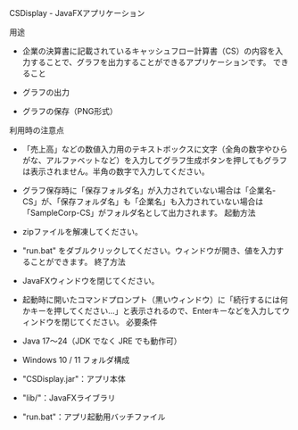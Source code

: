 CSDisplay - JavaFXアプリケーション

用途

- 企業の決算書に記載されているキャッシュフロー計算書（CS）の内容を入力することで、グラフを出力することができるアプリケーションです。
できること

- グラフの出力
- グラフの保存（PNG形式）

利用時の注意点

- 「売上高」などの数値入力用のテキストボックスに文字（全角の数字やひらがな、アルファベットなど）を入力してグラフ生成ボタンを押してもグラフは表示されません。半角の数字で入力してください。
- グラフ保存時に「保存フォルダ名」が入力されていない場合は「企業名-CS」が、「保存フォルダ名」も「企業名」も入力されていない場合は「SampleCorp-CS」がフォルダ名として出力されます。
起動方法

- zipファイルを解凍してください。
- "run.bat" をダブルクリックしてください。ウィンドウが開き、値を入力することができます。
終了方法

- JavaFXウィンドウを閉じてください。
- 起動時に開いたコマンドプロンプト（黒いウィンドウ）に「続行するには何かキーを押してください...」と表示されるので、Enterキーなどを入力してウィンドウを閉じてください。
必要条件

- Java 17～24（JDK でなく JRE でも動作可）
- Windows 10 / 11
フォルダ構成

- "CSDisplay.jar"：アプリ本体
- "lib/"：JavaFXライブラリ
- "run.bat"：アプリ起動用バッチファイル
